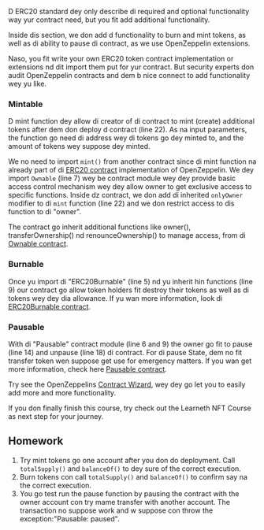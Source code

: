 D ERC20 standard dey only describe di required and optional functionality way yur contract need, but you fit add additional functionality.

Inside dis section, we don add d functionality to burn and mint tokens, as well as di ability to pause di contract, as we use OpenZeppelin extensions.

Naso, you fit write your own ERC20 token contract implementation or extensions nd dit import them put for yur contract. But security experts don audit OpenZeppelin contracts and dem b nice connect to add functionality wey yu like.

### Mintable

D mint function dey allow di creator of di contract to mint (create) additional tokens after dem don deploy d contract (line 22). As na input parameters, the function go need di address wey di tokens go dey minted to, and the amount of tokens wey suppose dey minted.

We no need to import `mint()` from another contract since di mint function na already part of di <a href="https://github.com/OpenZeppelin/openzeppelin-contracts/blob/master/contracts/token/ERC20/ERC20.sol" target="_blank">ERC20 contract</a> implementation of OpenZeppelin. We dey import `Ownable` (line 7) wey be contract module wey dey provide basic access control mechanism wey dey allow owner to get exclusive access to specific functions. Inside dz contract, we don add di inherited `onlyOwner` modifier to di `mint` function (line 22) and we don restrict access to dis function to di "owner".

The contract go inherit additional functions like owner(), transferOwnership() nd renounceOwnership() to manage access, from di <a href="https://github.com/OpenZeppelin/openzeppelin-contracts/blob/master/contracts/access/Ownable.sol" target="_blank">Ownable contract</a>.

### Burnable

Once yu import di "ERC20Burnable" (line 5) nd yu inherit hin functions (line 9) our contract go allow token holders fit destroy their tokens as well as di tokens wey dey dia allowance.
If yu wan more information, look di <a href="https://github.com/OpenZeppelin/openzeppelin-contracts/blob/master/contracts/token/ERC20/extensions/ERC20Burnable.sol" target="_blank">ERC20Burnable contract</a>.

### Pausable

With di "Pausable" contract module (line 6 and 9) the owner go fit to pause (line 14) and unpause (line 18) di contract. For di pause State, dem no fit transfer token wen suppose get use for emergency matters.
If you wan get more information, check here <a href="https://github.com/OpenZeppelin/openzeppelin-contracts/blob/master/contracts/security/Pausable.sol" target="_blank">Pausable contract</a>.

Try see the OpenZeppelins <a href="https://docs.openzeppelin.com/contracts/4.x/wizard" target="_blank">Contract Wizard</a>, wey dey go let you to easily add more and more functionality.

If you don finally finish this course, try check out the Learneth NFT Course as next step for your journey.

## Homework

1. Try mint tokens go one account after you don do deployment. Call `totalSupply()` and `balanceOf()` to dey sure of the correct execution.
2. Burn tokens con call `totalSupply()` and `balanceOf()` to confirm say na the correct execution.
3. You go test run the pause function by pausing the contract with the owner account con try mame transfer with another account. The transaction no suppose work and w suppose con throw the exception:"Pausable: paused".
